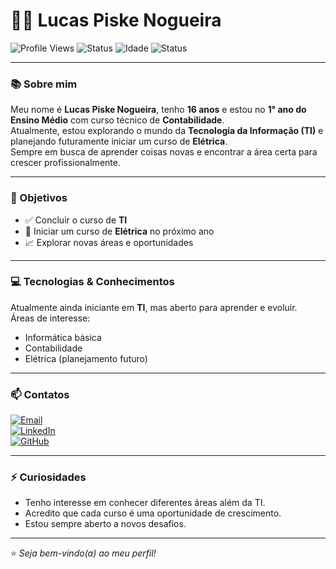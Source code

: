 # 👨‍💻 Lucas Piske Nogueira

![Profile Views](https://komarev.com/ghpvc/?username=seuusuario&color=blue&style=flat-square)
![Status](https://img.shields.io/badge/Estudante-TI-blue)
![Idade](https://img.shields.io/badge/Idade-16%20anos-green)
![Status](https://img.shields.io/badge/Cursando-Contabilidade-yellow)

---

### 📚 Sobre mim
Meu nome é **Lucas Piske Nogueira**, tenho **16 anos** e estou no **1° ano do Ensino Médio** com curso técnico de **Contabilidade**.  
Atualmente, estou explorando o mundo da **Tecnologia da Informação (TI)** e planejando futuramente iniciar um curso de **Elétrica**.  
Sempre em busca de aprender coisas novas e encontrar a área certa para crescer profissionalmente.  

---

### 🎯 Objetivos
- ✅ Concluir o curso de **TI**  
- 🔌 Iniciar um curso de **Elétrica** no próximo ano  
- 📈 Explorar novas áreas e oportunidades  

---

### 💻 Tecnologias & Conhecimentos
Atualmente ainda iniciante em **TI**, mas aberto para aprender e evoluir.  
Áreas de interesse:  
- Informática básica  
- Contabilidade  
- Elétrica (planejamento futuro)  

---

### 📫 Contatos  

[![Email](https://img.shields.io/badge/Email-D14836?style=for-the-badge&logo=gmail&logoColor=white)](mailto:seuemail@gmail.com)  
[![LinkedIn](https://img.shields.io/badge/LinkedIn-0A66C2?style=for-the-badge&logo=linkedin&logoColor=white)](https://linkedin.com/in/seulinkedin)  
[![GitHub](https://img.shields.io/badge/GitHub-100000?style=for-the-badge&logo=github&logoColor=white)](https://github.com/seuusuario)  

---

### ⚡ Curiosidades
- Tenho interesse em conhecer diferentes áreas além da TI.  
- Acredito que cada curso é uma oportunidade de crescimento.  
- Estou sempre aberto a novos desafios.  

---

⭐ _Seja bem-vindo(a) ao meu perfil!_  
